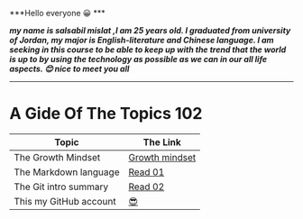 ***Hello everyone 😀 ***

***my name is salsabil mislat ,I am 25 years old. I graduated from university of Jordan, my major is English-literature and Chinese language. 
I am seeking in this course to be able to keep up with the trend that the world is up to by using the technology as possible as we can in our all life aspects.
😊
nice to meet you all*** 

__________________

# A Gide Of The Topics 102
| Topic      | The Link |
| ----------- | ----------- |
| The Growth Mindset      | [Growth mindset](https://salsabilmislat.github.io/reading-notes/growthmindset)       |
| The Markdown language   | [Read 01](https://salsabilmislat.github.io/reading-notes/Read01)       |
| The Git intro summary | [Read 02](https://salsabilmislat.github.io/reading-notes/Read02) |
| This my GitHub account |[ 😎 ](https://github.com/salsabilmislat)  |

